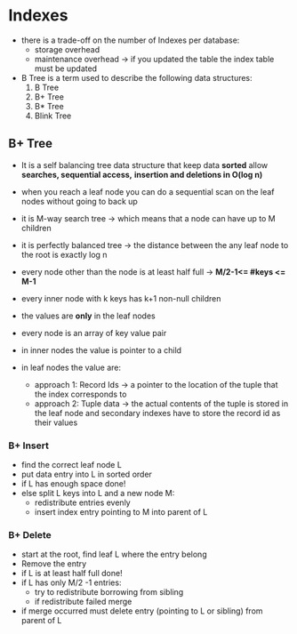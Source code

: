 # Indexes 

* there is a trade-off on the number of Indexes per database:
    * storage overhead
    * maintenance overhead -> if you updated the table the index table must be updated
* B Tree is a term used to describe the following data structures:
    1. B Tree
    2. B+ Tree
    3. B* Tree
    4. Blink Tree

## B+ Tree
    
* It is a self balancing tree data structure that keep data **sorted** allow **searches, sequential access,**
**insertion and deletions in O(log n)**

* when you reach a leaf node you can do a sequential scan on the leaf nodes without going to back up

* it is M-way search tree -> which means that a node can have up to M children
* it is perfectly balanced tree -> the distance between the any leaf node to the root is exactly log n
* every node other than the node is at least half full -> **M/2-1<= #keys <= M-1**
* every inner node with k keys has k+1 non-null children
* the values are **only** in the leaf nodes 

* every node is an array of key value pair
* in inner nodes the value is pointer to a child
* in leaf nodes the value are:
    * approach 1: Record Ids -> a pointer to the location of the tuple that the index corresponds to 
    * approach 2: Tuple data -> the actual contents of the tuple is stored in the leaf node and secondary indexes 
      have to store the record id as their values

### B+ Insert

* find the correct leaf node L
* put data entry into L in sorted order
* if L has enough space done!
* else split L keys into L and a new node M:
    * redistribute entries evenly
    * insert index entry pointing to M into parent of L 
      
### B+ Delete

* start at the root, find leaf L where the entry belong
* Remove the entry
* if L is at least half full done!
* if L has only M/2 -1 entries:
    * try to redistribute borrowing from sibling 
    * if redistribute failed merge
* if merge occurred must delete entry (pointing to L or sibling) from parent of L  




 
